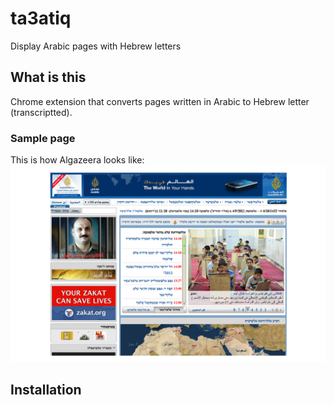 # ta3atiq
Display Arabic pages with Hebrew letters

## What is this
Chrome extension that converts pages written in Arabic to Hebrew letter (transcriptted).

### Sample page
This is how Algazeera looks like:
![Algazeera Sample](ta3atic.png)

## Installation
